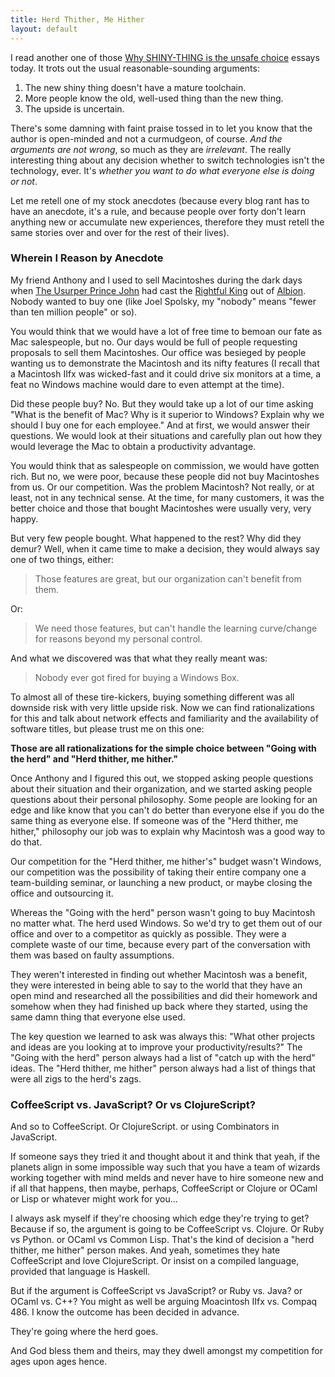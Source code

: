```yaml
---
title: Herd Thither, Me Hither
layout: default
---
```


I read another one of those [Why SHINY-THING is the unsafe choice][lostechies] essays today. It trots out the usual reasonable-sounding arguments:

[lostechies]: http://lostechies.com/bradcarleton/2013/10/23/coffeescript-vs-javascript-dog-eat-dog/

1. The new shiny thing doesn't have a mature toolchain.
2. More people know the old, well-used thing than the new thing.
3. The upside is uncertain.

There's some damning with faint praise tossed in to let you know that the author is open-minded and not a curmudgeon, of course. *And the arguments are not wrong*, so much as they are *irrelevant*. The really interesting thing about any decision whether to switch technologies isn't the technology, ever. It's *whether you want to do what everyone else is doing or not*.

Let me retell one of my stock anecdotes (because every blog rant has to have an anecdote, it's a rule, and because people over forty don't learn anything new or accumulate new experiences, therefore they must retell the same stories over and over for the rest of their lives).

### Wherein I Reason by Anecdote

My friend Anthony and I used to sell Macintoshes during the dark days when [The Usurper Prince John][sculley] had cast the [Rightful King][jobs] out of [Albion]. Nobody wanted to buy one (like Joel Spolsky, my "nobody" means "fewer than ten million people" or so).

[sculley]: https://en.wikipedia.org/wiki/John_Sculley "John Sculley III"
[jobs]: https://en.wikipedia.org/wiki/Steve_Jobs "Steve Jobs"
[Albion]: http://apple.com "Apple"

You would think that we would have a lot of free time to bemoan our fate as Mac salespeople, but no. Our days would be full of people requesting proposals to sell them Macintoshes. Our office was besieged by people wanting us to demonstrate the Macintosh and its nifty features (I recall that a Macintosh IIfx was wicked-fast and it could drive six monitors at a time, a feat no Windows machine would dare to even attempt at the time).

Did these people buy? No. But they would take up a lot of our time asking "What is the benefit of Mac? Why is it superior to Windows? Explain why we should I buy one for each employee." And at first, we would answer their questions. We would look at their situations and carefully plan out how they would leverage the Mac to obtain a productivity advantage.

You would think that as salespeople on commission, we would have gotten rich. But no, we were poor, because these people did not buy Macintoshes from us. Or our competition. Was the problem Macintosh? Not really, or at least, not in any technical sense. At the time, for many customers, it was the better choice and those that bought Macintoshes were usually very, very happy.

But very few people bought. What happened to the rest? Why did they demur? Well, when it came time to make a decision, they would always say one of two things, either:

> Those features are great, but our organization can't benefit from them.

Or:

> We need those features, but can't handle the learning curve/change for reasons beyond my personal control.

And what we discovered was that what they really meant was:

> Nobody ever got fired for buying a Windows Box.

To almost all of these tire-kickers, buying something different was all downside risk with very little upside risk. Now we can find rationalizations for this and talk about network effects and familiarity and the availability of software titles, but please trust me on this one:

**Those are all rationalizations for the simple choice between "Going with the herd" and "Herd thither, me hither."**

Once Anthony and I figured this out, we stopped asking people questions about their situation and their organization, and we started asking people questions about their personal philosophy. Some people are looking for an edge and like know that you can't do better than everyone else if you do the same thing as everyone else. If someone was of the "Herd thither, me hither," philosophy our job was to explain why Macintosh was a good way to do that.

Our competition for the "Herd thither, me hither's" budget wasn't Windows, our competition was the possibility of taking their entire company one a team-building seminar, or launching a new product, or maybe closing the office and outsourcing it.

Whereas the "Going with the herd" person wasn't going to buy Macintosh no matter what. The herd used Windows. So we'd try to get them out of our office and over to a competitor as quickly as possible. They were a complete waste of our time, because every part of the conversation with them was based on faulty assumptions.

They weren't interested in finding out whether Macintosh was a benefit, they were interested in being able to say to the world that they have an open mind and researched all the possibilities and did their homework and somehow when they had finished up back where they started, using the same damn thing that everyone else used.

The key question we learned to ask was always this: "What other projects and ideas are you looking at to improve your productivity/results?" The "Going with the herd" person always had a list of "catch up with the herd" ideas. The "Herd thither, me hither" person always had a list of things that were all zigs to the herd's zags.

### CoffeeScript vs. JavaScript? Or vs ClojureScript?

And so to CoffeeScript. Or ClojureScript. or using Combinators in JavaScript.

If someone says they tried it and thought about it and think that yeah, if the planets align in some impossible way such that you have a team of wizards working together with mind melds and never have to hire someone new and if all that happens, then maybe, perhaps, CoffeeScript or Clojure or OCaml or Lisp or whatever might work for you...

I always ask myself if they're choosing which edge they're trying to get? Because if so, the argument is going to be CoffeeScript vs. Clojure. Or Ruby vs Python. or OCaml vs Common Lisp. That's the kind of decision a "herd thither, me hither" person makes. And yeah, sometimes they hate CoffeeScript and love ClojureScript. Or insist on a compiled language, provided that language is Haskell.

But if the argument is CoffeeScript vs JavaScript? or Ruby vs. Java? or OCaml vs. C++? You might as well be arguing Moacintosh IIfx vs. Compaq 486. I know the outcome has been decided in advance.

They're going where the herd goes.

And God bless them and theirs, may they dwell amongst my competition for ages upon ages hence.